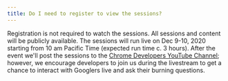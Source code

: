 ```yaml
---
title: Do I need to register to view the sessions?
---
```


Registration is not required to watch the sessions. All sessions and content will be publicly available. The sessions will run live on Dec 9-10, 2020 starting from 10 am Pacific Time (expected run time c. 3 hours). After the event we'll post the sessions to the <a href="https://www.youtube.com/channel/UCnUYZLuoy1rq1aVMwx4aTzw?sub_confirmation=1" target="_blank" rel="noopener noreferrer">Chrome Developers YouTube Channel</a>; however, we encourage developers to join us during the livestream to get a chance to interact with Googlers live and ask their burning questions.
